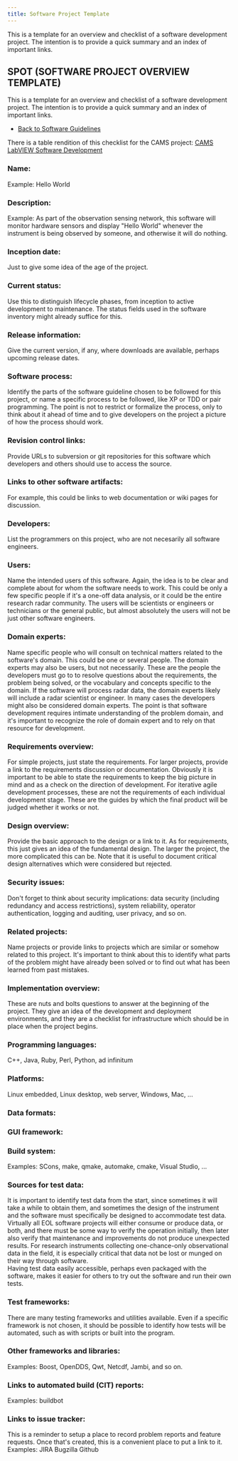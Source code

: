 ```yaml
---
title: Software Project Template
---
```


This is a template for an overview and checklist of a software development
project. The intention is to provide a quick summary and an index of important
links.

## SPOT (SOFTWARE PROJECT OVERVIEW TEMPLATE)

This is a template for an overview and checklist of a software development
project. The intention is to provide a quick summary and an index of important
links.

  - [Back to Software Guidelines](https://sundog.ucar.edu/Interact/Pages/Section/ContentListing.aspx?subsection=3953)

There is a table rendition of this checklist for the CAMS project: [CAMS
LabVIEW Software Development](https://wiki.ucar.edu/display/camssoftware)

### Name:

Example: Hello World

### Description:

Example: As part of the observation sensing network, this software will
monitor hardware sensors and display "Hello World" whenever the instrument is
being observed by someone, and otherwise it will do nothing.

### Inception date:

Just to give some idea of the age of the project.

### Current status:

Use this to distinguish lifecycle phases, from inception to active development
to maintenance. The status fields used in the software inventory might already
suffice for this.

### Release information:

Give the current version, if any, where downloads are available, perhaps
upcoming release dates.

### Software process:

Identify the parts of the software guideline chosen to be followed for this
project, or name a specific process to be followed, like XP or TDD or pair
programming. The point is not to restrict or formalize the process, only to
think about it ahead of time and to give developers on the project a picture
of how the process should work.

### Revision control links:

Provide URLs to subversion or git repositories for this software which
developers and others should use to access the source.

### Links to other software artifacts:

For example, this could be links to web documentation or wiki pages for
discussion.

### Developers:

List the programmers on this project, who are not necesarily all software
engineers.

### Users:

Name the intended users of this software. Again, the idea is to be clear and
complete about for whom the software needs to work. This could be only a few
specific people if it's a one-off data analysis, or it could be the entire
research radar community. The users will be scientists or engineers or
technicians or the general public, but almost absolutely the users will not be
just other software engineers.

### Domain experts:

Name specific people who will consult on technical matters related to the
software's domain. This could be one or several people. The domain experts may
also be users, but not necessarily. These are the people the developers must
go to to resolve questions about the requirements, the problem being solved,
or the vocabulary and concepts specific to the domain. If the software will
process radar data, the domain experts likely will include a radar scientist
or engineer. In many cases the developers might also be considered domain
experts. The point is that software development requires intimate
understanding of the problem domain, and it's important to recognize the role
of domain expert and to rely on that resource for development.

### Requirements overview:

For simple projects, just state the requirements. For larger projects, provide
a link to the requirements discussion or documentation. Obviously it is
important to be able to state the requirements to keep the big picture in mind
and as a check on the direction of development. For iterative agile
development processes, these are not the requirements of each individual
development stage. These are the guides by which the final product will be
judged whether it works or not.

### Design overview:

Provide the basic approach to the design or a link to it. As for requirements,
this just gives an idea of the fundamental design. The larger the project, the
more complicated this can be. Note that it is useful to document critical
design alternatives which were considered but rejected.

### Security issues:

Don't forget to think about security implications: data security (including
redundancy and access restrictions), system reliability, operator
authentication, logging and auditing, user privacy, and so on.

### Related projects:

Name projects or provide links to projects which are similar or somehow
related to this project. It's important to think about this to identify what
parts of the problem might have already been solved or to find out what has
been learned from past mistakes.

### Implementation overview:

These are nuts and bolts questions to answer at the beginning of the project.
They give an idea of the development and deployment environments, and they are
a checklist for infrastructure which should be in place when the project
begins.

### Programming languages:

C++, Java, Ruby, Perl, Python, ad infinitum

### Platforms:

Linux embedded, Linux desktop, web server, Windows, Mac, ...

### Data formats:

### GUI framework:

### Build system:

Examples: SCons, make, qmake, automake, cmake, Visual Studio, ...

### Sources for test data:

It is important to identify test data from the start, since sometimes it will
take a while to obtain them, and sometimes the design of the instrument and
the software must specifically be designed to accommodate test data. Virtually
all EOL software projects will either consume or produce data, or both, and
there must be some way to verify the operation initially, then later also
verify that maintenance and improvements do not produce unexpected results.
For research instruments collecting one-chance-only observational data in the
field, it is especially critical that data not be lost or munged on their way
through software.  
Having test data easily accessible, perhaps even packaged with the software,
makes it easier for others to try out the software and run their own tests.

### Test frameworks:

There are many testing frameworks and utilities available. Even if a specific
framework is not chosen, it should be possible to identify how tests will be
automated, such as with scripts or built into the program.

### Other frameworks and libraries:

Examples: Boost, OpenDDS, Qwt, Netcdf, Jambi, and so on.

### Links to automated build (CIT) reports:

Examples: buildbot

### Links to issue tracker:

This is a reminder to setup a place to record problem reports and feature
requests. Once that's created, this is a convenient place to put a link to it.  
Examples: JIRA Bugzilla Github

